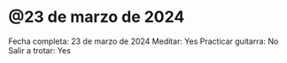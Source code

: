 # @23 de marzo de 2024

Fecha completa: 23 de marzo de 2024
Meditar: Yes
Practicar guitarra: No
Salir a trotar: Yes